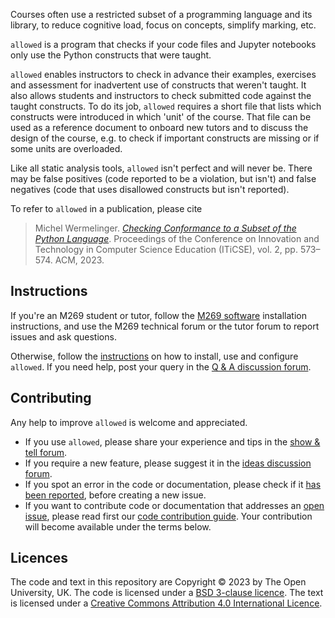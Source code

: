 Courses often use a restricted subset of a programming language and its library,
to reduce cognitive load, focus on concepts, simplify marking, etc.

`allowed` is a program that checks if your code files and Jupyter notebooks only
use the Python constructs that were taught.

`allowed` enables instructors to check in advance their examples, exercises and assessment
for inadvertent use of constructs that weren't taught. It also allows students
and instructors to check submitted code against the taught constructs.
To do its job, `allowed` requires a short file that lists which constructs were
introduced in which 'unit' of the course. That file can be used as a reference
document to onboard new tutors and to discuss the design of the course, e.g.
to check if important constructs are missing or if some units are overloaded.

Like all static analysis tools, `allowed` isn't perfect and will never be.
There may be false positives (code reported to be a violation, but isn't)
and false negatives (code that uses disallowed constructs but isn't reported).

To refer to `allowed` in a publication, please cite
> Michel Wermelinger.
> [_Checking Conformance to a Subset of the Python Language_](https://oro.open.ac.uk/88862).
> Proceedings of the Conference on Innovation and Technology in
> Computer Science Education (ITiCSE), vol. 2, pp. 573–574. ACM, 2023.

## Instructions

If you're an M269 student or tutor, follow the
[M269 software](https://dsa-ou.github.io/m269-installer) installation instructions,
and use the M269 technical forum or the tutor forum to report issues and ask questions.

Otherwise, follow the [instructions](https://dsa-ou.github.io/allowed/docs/installation.html)
on how to install, use and configure `allowed`.
If you need help, post your query in the
[Q & A discussion forum](https://github.com/dsa-ou/allowed/discussions/categories/q-a).

## Contributing

Any help to improve `allowed` is welcome and appreciated.

- If you use `allowed`, please share your experience and tips in the
  [show & tell forum](https://github.com/dsa-ou/allowed/discussions/categories/show-and-tell).
- If you require a new feature, please suggest it in the
  [ideas discussion forum](https://github.com/dsa-ou/allowed/discussions/categories/ideas).
- If you spot an error in the code or documentation, please check if it
  [has been reported](https://github.com/dsa-ou/allowed/issues), before creating a new issue.
- If you want to contribute code or documentation that addresses
  an [open issue](https://github.com/dsa-ou/allowed/issues),
  please read first our [code contribution guide](https://dsa-ou.github.io/allowed/docs/contribution.html).
  Your contribution will become available under the terms below.

## Licences

The code and text in this repository are
Copyright © 2023 by The Open University, UK.
The code is licensed under a [BSD 3-clause licence](https://github.com/dsa-ou/allowed/blob/main/LICENCE.MD).
The text is licensed under a
[Creative Commons Attribution 4.0 International Licence](http://creativecommons.org/licenses/by/4.0).
